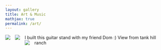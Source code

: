 ```yaml
---
layout: gallery
title: Art & Music
mathjax: true
permalink: /art/
---
```


<img style="float: left; margin: 0px 15px 15px 0px;" src="{{site.imgurl}}/IMG_8267.JPG"/>
I built this guitar stand with my friend Dom :)

<img style="float: left; margin: 0px 15px 15px 0px;" src="{{site.imgurl}}/sunsettankhill.jpg"/>
View from tank hill


<img style="float: left; margin: 0px 15px 15px 0px;" src="{{site.imgurl}}/ranchserenity.jpg"/>
ranch 

